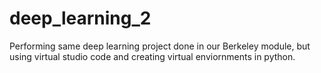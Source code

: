 # deep_learning_2
Performing same deep learning project done in our Berkeley module, but using virtual studio code and creating virtual enviornments in python.

